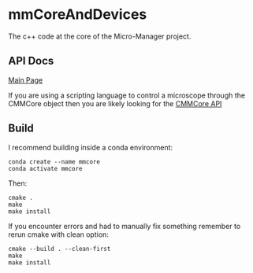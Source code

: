 
# mmCoreAndDevices
The c++ code at the core of the Micro-Manager project.

## API Docs
[Main Page](https://micro-manager.org/apidoc/MMCore/latest/index.html)

If you are using a scripting language to control a microscope through the CMMCore object
then you are likely looking for the [CMMCore API](https://micro-manager.org/apidoc/MMCore/latest/class_c_m_m_core.html)

## Build

I recommend building inside a conda environment:

```
conda create --name mmcore
conda activate mmcore   
```

Then:
```
cmake .
make
make install
```

If you encounter errors and had to manually fix something remember to rerun cmake with clean option:
```
cmake --build . --clean-first
make
make install
```